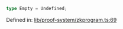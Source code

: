 ```ts
type Empty = Undefined;
```

Defined in: [lib/proof-system/zkprogram.ts:69](https://github.com/o1-labs/o1js/blob/89b7d1522af805d6d4c45a96d7a9cbc29a457aec/src/lib/proof-system/zkprogram.ts#L69)
